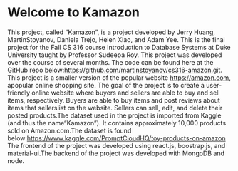 # Welcome to Kamazon

This project, called “Kamazon”, is a project developed by Jerry Huang, MartinStoyanov, Daniela Trejo, Helen Xiao, and Adam Yee.  This is the final project for the Fall CS 316 course Introduction to Database Systems at Duke University taught by Professor Sudeepa Roy.  This project was developed over the course of several months. The code can be found here at the GitHub repo below:https://github.com/martinstoyanov/cs316-amazon.git.
This project is a smaller version of the popular website https://amazon.com, apopular online shopping site.  The goal of the project is to create a user-friendly online website where buyers and sellers are able to buy and sell items, respectively.  Buyers are able to buy items and post reviews about items that sellerslist on the website.  Sellers can sell, edit, and delete their posted products.The dataset used in the project is imported from Kaggle (and thus the name“Kamazon”).  It contains approximately 10,000 products sold on Amazon.com.The dataset is found below:https://www.kaggle.com/PromptCloudHQ/toy-products-on-amazon 
The  frontend  of  the  project  was  developed  using  react.js,  boostrap.js,  and material-ui.The backend of the project was developed with MongoDB and node.
